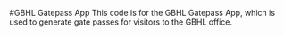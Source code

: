 #GBHL Gatepass App
This code is for the GBHL Gatepass App, which is used to generate gate passes for visitors to the GBHL office.



